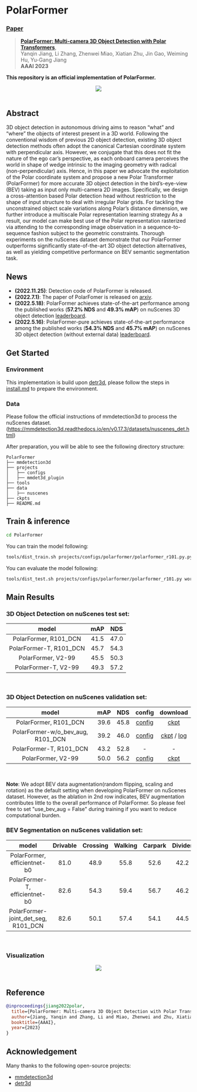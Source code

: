 # PolarFormer
<!-- TODO update the url to v2 -->
### [Paper](https://arxiv.org/abs/2206.15398)
> [**PolarFormer: Multi-camera 3D Object Detection
with Polar Transformers**](https://arxiv.org/abs/2206.15398),            
> Yanqin Jiang, Li Zhang, Zhenwei Miao, Xiatian Zhu, Jin Gao, Weiming Hu, Yu-Gang Jiang  
> **AAAI 2023**

**This repository is an official implementation of PolarFormer.**
<div align="center">
  <img src="figs/pipeline.png"/>
</div><br/>

## Abstract

3D object detection in autonomous driving aims to reason “what” and “where” the objects of interest present in a 3D world. Following the conventional wisdom of previous 2D object detection, existing 3D object detection methods often adopt the canonical Cartesian coordinate system with perpendicular axis. However, we conjugate that this does not fit the nature of the ego car’s perspective, as each onboard camera perceives the world in shape of wedge intrinsic to the imaging geometry with radical (non-perpendicular) axis. Hence, in this paper we advocate the exploitation of the Polar coordinate system and propose a new Polar Transformer (PolarFormer) for more accurate 3D object detection in the bird’s-eye-view (BEV) taking as input only multi-camera 2D images. Specifically, we design a cross-attention based Polar detection head without restriction to the shape of input structure to deal with irregular Polar grids. For tackling the unconstrained object scale variations along Polar’s distance dimension, we further introduce a multiscale Polar representation learning strategy As a result, our model can make best use of the Polar representation rasterized via attending to the corresponding image observation in a sequence-to-sequence fashion subject to the geometric constraints. Thorough experiments on the nuScenes dataset demonstrate that our PolarFormer outperforms significantly state-of-the-art 3D object detection alternatives, as well as yielding competitive performance on BEV semantic segmentation task.

## News
- **(2022.11.25)**: Detection code of PolarFormer is released. <br>
- **(2022.7.1)**: The paper of PolarFomer is released on [arxiv](https://arxiv.org/abs/2206.15398).<br>
- **(2022.5.18)**: PolarFormer achieves state-of-the-art performance among the published works (**57.2% NDS** and **49.3% mAP**) on nuScenes 3D object detection [leaderboard](https://www.nuscenes.org/object-detection?externalData=all&mapData=no&modalities=Camera).<br>
- **(2022.5.16)**: PolarFormer-pure achieves state-of-the-art performance among the published works (**54.3% NDS** and **45.7% mAP**) on nuScenes 3D object detection (without external data) [leaderboard](https://www.nuscenes.org/object-detection?externalData=all&mapData=no&modalities=Camera).

## Get Started

### Environment
This implementation is build upon  [detr3d](https://github.com/WangYueFt/detr3d/blob/main/README.md), please follow the steps in [install.md](./docs/install.md) to prepare the environment.

### Data
Please follow the official instructions of mmdetection3d to process the nuScenes dataset.(https://mmdetection3d.readthedocs.io/en/v0.17.3/datasets/nuscenes_det.html)

After preparation, you will be able to see the following directory structure:  
  ```
  PolarFormer
  ├── mmdetection3d
  ├── projects
  │   ├── configs
  │   ├── mmdet3d_plugin
  ├── tools
  ├── data
  │   ├── nuscenes
  ├── ckpts
  ├── README.md
  ```
## Train & inference
```bash
cd PolarFormer
```
You can train the model following:
```bash
tools/dist_train.sh projects/configs/polarformer/polarformer_r101.py.py 8 --work-dir work_dirs/polarformer_r101/
```
You can evaluate the model following:
```bash
tools/dist_test.sh projects/configs/polarformer/polarformer_r101.py work_dirs/polarformer_r101/latest.pth 8 --eval bbox
```
## Main Results

### 3D Object Detection on nuScenes test set:
| model | mAP      | NDS     |
|:--------:|:----------:|:---------:|
PolarFormer, R101_DCN |41.5 |47.0 |
PolarFormer-T, R101_DCN|45.7 |54.3 |
PolarFormer, V2-99 |45.5 |50.3|
PolarFormer-T, V2-99 | 49.3|57.2|
<br>

### 3D Object Detection on nuScenes validation set:
| model | mAP      | NDS     | config | download |
|:--------:|:----------:|:---------:|:---------:|:---------:|
PolarFormer, R101_DCN| 39.6| 45.8| [config](projects/configs/polarformer/polarformer_r101.py) | [ckpt](https://drive.google.com/file/d/1Jgh49QJXls6XP6OAGhm744JHCGb7dGpP/view?usp=share_link) |
PolarFormer-w/o_bev_aug, R101_DCN |39.2 |46.0 | [config](projects/configs/polarformer/polarformer_r101_without_bev_aug.py) | [ckpt](https://drive.google.com/file/d/1GhCqJaaBEOYl-hkAwew2bmIt98AHPnpg/view?usp=share_link) / [log](https://drive.google.com/file/d/13hwLWauwTE9i2K2_-w8pNlfTKj9N1Jbl/view?usp=share_link)|
PolarFormer-T, R101_DCN| 43.2| 52.8| - | - |
PolarFormer, V2-99 |50.0 |56.2 |  [config](projects/configs/polarformer/polarformer_vovnet.py) | [ckpt](https://drive.google.com/file/d/1c5rgTpHA98dFKmQ9BJN0zZbSuBFT8_Bt/view?usp=share_link)|
<br>

**Note**: We adopt BEV data augmentation(random flipping, scaling and rotation) as the default setting when developing PolarFormer on nuScenes dataset. However, as the ablation in 2nd row indicates, BEV augmentation contributes little to the overall performance of PolarFormer. So please feel free to set "use_bev_aug = False" during training if you want to reduce computational burden.
### BEV Segmentation on nuScenes validation set:
| model | Drivable   | Crossing     | Walking    | Carpark     | Divider   |
|:--------:|:----------:|:---------:|:---------:|:---------:|:---------:|
PolarFormer, efficientnet-b0 | 81.0 | 48.9 | 55.8 | 52.6 | 42.2 |
PolarFormer-T, efficientnet-b0 | 82.6 | 54.3 | 59.4 | 56.7 | 46.2 |
PolarFormer-joint_det_seg, R101_DCN| 82.6 | 50.1 | 57.4 | 54.1 | 44.5 |
<br>

### Visualization
<div align="center">
  <img src="figs/visualization.png"/>
</div><br/>

## Reference
```bibtex   
@inproceedings{jiang2022polar,
  title={PolarFormer: Multi-camera 3D Object Detection with Polar Transformers},
  author={Jiang, Yanqin and Zhang, Li and Miao, Zhenwei and Zhu, Xiatian and Gao, Jin and Hu, Weiming and Jiang, Yu-Gang},
  booktitle={AAAI},
  year={2023}
}
```

## Acknowledgement
Many thanks to the following open-source projects:
* [mmdetection3d](https://github.com/open-mmlab/mmdetection3d)
* [detr3d](https://github.com/WangYueFt/detr3d)

